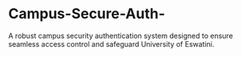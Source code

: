 # Campus-Secure-Auth-
A robust campus security authentication system designed to ensure seamless access control and safeguard University of Eswatini.
